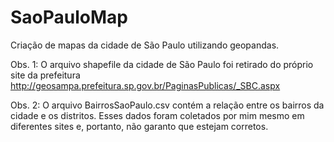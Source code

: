 # SaoPauloMap
Criação de mapas da cidade de São Paulo utilizando geopandas.

Obs. 1: O arquivo shapefile da cidade de São Paulo foi retirado do próprio site da prefeitura http://geosampa.prefeitura.sp.gov.br/PaginasPublicas/_SBC.aspx

Obs. 2: O arquivo BairrosSaoPaulo.csv contém a relação entre os bairros da cidade e os distritos. Esses dados foram coletados por mim mesmo em diferentes sites e, portanto, não garanto que estejam corretos.
